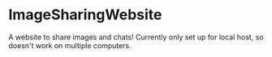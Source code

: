 # ImageSharingWebsite

A website to share images and chats! Currently only set up for local host, so doesn't work on multiple computers.
